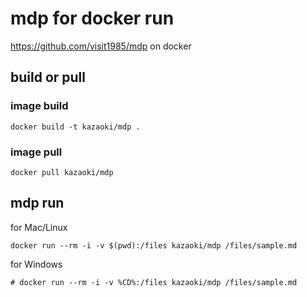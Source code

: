 # mdp for docker run
https://github.com/visit1985/mdp on docker

## build or pull

### image build
```
docker build -t kazaoki/mdp .
```

### image pull
```
docker pull kazaoki/mdp
```

## mdp run

for Mac/Linux
```
docker run --rm -i -v $(pwd):/files kazaoki/mdp /files/sample.md
```

for Windows
```
# docker run --rm -i -v %CD%:/files kazaoki/mdp /files/sample.md
```
